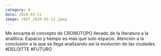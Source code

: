 ```yaml
--- 
category: A 
date: 2020-03-11 
image: /657_2020-03-11.jpeg 
--- 
```


Me encanta el concepto de CRONOTOPO llevado de la literatura a la analítica. Espacio y tiempo es más que solo espacio. Atención a la conclusión a la que se llega analizando así la evolución de las ciudades. #DELOITTE #FUTURO